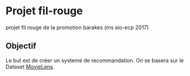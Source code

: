 # Projet fil-rouge
projet fil rouge de la promotion barakes (ms sio-ecp 2017)

## Objectif
Le but est de créer un systeme de recommandation.
On se basera sur le Dataset [MovieLens](https://grouplens.org/datasets/movielens/).

